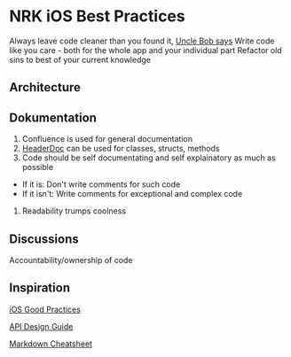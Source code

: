 # NRK iOS Best Practices

Always leave code cleaner than you found it, [Uncle Bob says](http://programmer.97things.oreilly.com/wiki/index.php/The_Boy_Scout_Rule)
Write code like you care - both for the whole app and your individual part
Refactor old sins to best of your current knowledge

## Architecture

## Dokumentation

1. Confluence is used for general documentation
1. [HeaderDoc](https://www.raywenderlich.com/66395/documenting-in-xcode-with-headerdoc-tutorial) can be used for classes, structs, methods 
1. Code should be self documentating and self explainatory as much as possible
  * If it is: Don't write comments for such code
  * If it isn't: Write comments for exceptional and complex code
1. Readability trumps coolness

## Discussions

Accountability/ownership of code

## Inspiration

[iOS Good Practices](https://github.com/futurice/ios-good-practices)

[API Design Guide](http://apiguide.readthedocs.io/en/latest/)

[Markdown Cheatsheet](https://github.com/adam-p/markdown-here/wiki/Markdown-Cheatsheet)

